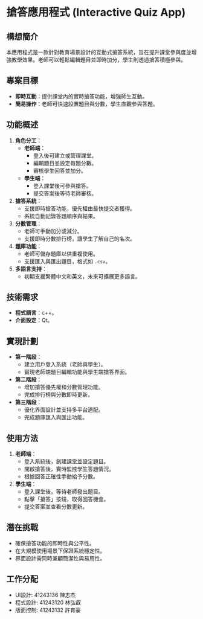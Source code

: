 # 搶答應用程式 (Interactive Quiz App)

## 構想簡介
本應用程式是一款針對教育場景設計的互動式搶答系統，旨在提升課堂參與度並增強教學效果。老師可以輕鬆編輯題目並即時加分，學生則透過搶答積極參與。

## 專案目標
- **即時互動**：提供課堂內的實時搶答功能，增強師生互動。
- **簡易操作**：老師可快速設置題目與分數，學生直觀參與答題。
## 功能概述
1. **角色分工**：
   - **老師端**：
     - 登入後可建立或管理課堂。
     - 編輯題目並設定每題分數。
     - 審核學生回答並加分。
   - **學生端**：
     - 登入課堂後可參與搶答。
     - 提交答案後等待老師審核。
2. **搶答系統**：
   - 支援即時搶答功能，優先權由最快提交者獲得。
   - 系統自動記錄答題順序與結果。
3. **分數管理**：
   - 老師可手動加分或減分。
   - 支援即時分數排行榜，讓學生了解自己的名次。
4. **題庫功能**：
   - 老師可儲存題庫以供重複使用。
   - 支援匯入與匯出題目，格式如 `.csv`。
5. **多語言支持**：
   - 初期支援繁體中文和英文，未來可擴展更多語言。

## 技術需求
- **程式語言**：c++。
- **介面設定**：Qt。 

## 實現計劃
- **第一階段**：
  - 建立用戶登入系統（老師與學生）。
  - 實現老師端題目編輯功能與學生端搶答界面。
- **第二階段**：
  - 增加搶答優先權和分數管理功能。
  - 完成排行榜與分數即時更新。
- **第三階段**：
  - 優化界面設計並支持多平台適配。
  - 完成題庫匯入與匯出功能。

## 使用方法
1. **老師端**：
   - 登入系統後，創建課堂並設定題目。
   - 開啟搶答後，實時監控學生答題情況。
   - 根據回答正確性手動給予分數。
2. **學生端**：
   - 登入課堂後，等待老師發出題目。
   - 點擊「搶答」按鈕，取得回答機會。
   - 提交答案並查看分數更新。

## 潛在挑戰
- 確保搶答功能的即時性與公平性。
- 在大規模使用場景下保證系統穩定性。
- 界面設計需同時兼顧簡潔性與易用性。

## 工作分配
- UI設計: 41243136 陳志杰
- 程式設計: 41243120 林弘叡
- 版面控制: 41243132 許育豪
